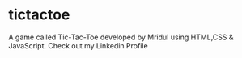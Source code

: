 # tictactoe
A game called Tic-Tac-Toe developed by Mridul using HTML,CSS &amp; JavaScript.
Check out my Linkedin Profile  
